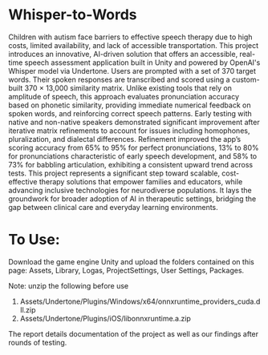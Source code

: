 # Whisper-to-Words

Children with autism face barriers to effective speech therapy due to high costs, limited availability, and lack of accessible transportation. This project introduces an innovative, AI-driven solution that offers an accessible, real-time speech assessment application built in Unity and powered by OpenAI's Whisper model via Undertone. Users are prompted with a set of 370 target words. Their spoken responses are transcribed and scored using a custom-built 370 × 13,000 similarity matrix. Unlike existing tools that rely on amplitude of speech, this approach evaluates pronunciation accuracy based on phonetic similarity, providing immediate numerical feedback on spoken words, and reinforcing correct speech patterns. Early testing with native and non-native speakers demonstrated significant improvement after iterative matrix refinements to account for issues including homophones, pluralization, and dialectal differences. Refinement improved the app’s scoring accuracy from 65% to 95% for perfect pronunciations, 13% to 80% for pronunciations characteristic of early speech development, and 58% to 73% for babbling articulation, exhibiting a consistent upward trend across tests. This project represents a significant step toward scalable, cost-effective therapy solutions that empower families and educators, while advancing inclusive technologies for neurodiverse populations. It lays the groundwork for broader adoption of AI in therapeutic settings, bridging the gap between clinical care and everyday learning environments.

# To Use:
Download the game engine Unity and upload the folders contained on this page: Assets, Library, Logas, ProjectSettings, User Settings, Packages. 

Note: unzip the following before use
   1) Assets/Undertone/Plugins/Windows/x64/onnxruntime_providers_cuda.dll.zip
   2) Assets/Undertone/Plugins/iOS/libonnxruntime.a.zip

The report details documentation of the project as well as our findings after rounds of testing. 
